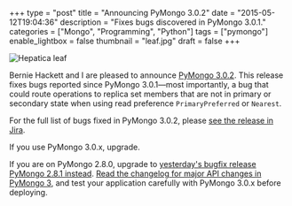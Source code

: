 +++
type = "post"
title = "Announcing PyMongo 3.0.2"
date = "2015-05-12T19:04:36"
description = "Fixes bugs discovered in PyMongo 3.0.1."
categories = ["Mongo", "Programming", "Python"]
tags = ["pymongo"]
enable_lightbox = false
thumbnail = "leaf.jpg"
draft = false
+++

<p><img style="display:block; margin-left:auto; margin-right:auto;" src="leaf.jpg" alt="Hepatica leaf" title="Hepatica leaf" /></p>
<p>Bernie Hackett and I are pleased to announce <a href="https://pypi.python.org/pypi/pymongo/3.0.2">PyMongo 3.0.2</a>. This release fixes bugs reported since PyMongo 3.0.1&mdash;most importantly, a bug that could route operations to replica set members that are not in primary or secondary state when using read preference <code>PrimaryPreferred</code> or <code>Nearest</code>.</p>
<p>For the full list of bugs fixed in PyMongo 3.0.2, please <a href="https://jira.mongodb.org/browse/PYTHON/fixforversion/15430">see the release in Jira</a>.</p>
<p>If you use PyMongo 3.0.x, upgrade.</p>
<p>If you are on PyMongo 2.8.0, upgrade to <a href="/blog/announcing-pymongo-2-8-1/">yesterday's bugfix release PyMongo 2.8.1 instead</a>. <a href="http://api.mongodb.org/python/current/changelog.html">Read the changelog for major API changes in PyMongo 3</a>, and test your application carefully with PyMongo 3.0.x before deploying.</p>
    